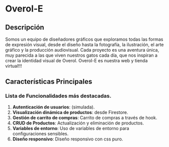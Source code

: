 # Overol-E

## Descripción
Somos un equipo de diseñadores gráficos que exploramos todas las formas de expresión visual, desde el diseño hasta la fotografía, la ilustración, el arte gráfico y la producción audiovisual. Cada proyecto es una aventura única, muy parecida a las que viven nuestros gatos cada día, que nos inspiran a crear la identidad visual de Overol. Overol-E es nuestra web y tienda virtual!!!

## Características Principales
### Lista de Funcionalidades más destacadas.

1. **Autenticación de usuarios**: (simulada).
2. **Visualización dinámica de productos**: desde Firestore.
3. **Gestión de carrito de compras**: Carrito de compras a través de hook.
4. **CRUD de Productos**: Actualización y eliminación de productos.
5. **Variables de entorno**: Uso de variables de entorno para configuraciones sensibles.
6. **Diseño responsivo**: Diseño responsivo con css puro.

